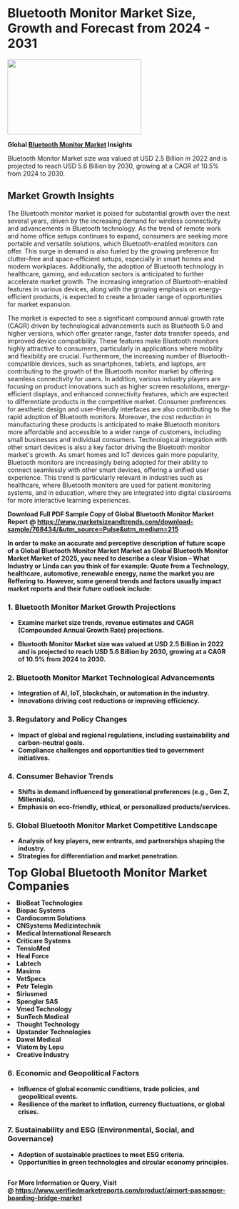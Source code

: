 <H1>Bluetooth Monitor Market Size, Growth and Forecast from 2024 - 2031</H1><img class="aligncenter size-medium wp-image-584254" src="https://thirdeyenews.in/wp-content/uploads/2024/09/Global-Market-Research-300x168.jpeg" alt="" width="300" height="168" /><p><strong>Global&nbsp;<a href="https://www.marketsizeandtrends.com/download-sample/768434/&amp;utm_source=Pulse&amp;utm_medium=215">Bluetooth Monitor Market</a> Insights</strong></p><p>Bluetooth Monitor Market size was valued at USD 2.5 Billion in 2022 and is projected to reach USD 5.6 Billion by 2030, growing at a CAGR of 10.5% from 2024 to 2030.</p><p><h2>Market Growth Insights</h2> <p>The Bluetooth monitor market is poised for substantial growth over the next several years, driven by the increasing demand for wireless connectivity and advancements in Bluetooth technology. As the trend of remote work and home office setups continues to expand, consumers are seeking more portable and versatile solutions, which Bluetooth-enabled monitors can offer. This surge in demand is also fueled by the growing preference for clutter-free and space-efficient setups, especially in smart homes and modern workplaces. Additionally, the adoption of Bluetooth technology in healthcare, gaming, and education sectors is anticipated to further accelerate market growth. The increasing integration of Bluetooth-enabled features in various devices, along with the growing emphasis on energy-efficient products, is expected to create a broader range of opportunities for market expansion.</p> <p><strong></strong></p> <p>The market is expected to see a significant compound annual growth rate (CAGR) driven by technological advancements such as Bluetooth 5.0 and higher versions, which offer greater range, faster data transfer speeds, and improved device compatibility. These features make Bluetooth monitors highly attractive to consumers, particularly in applications where mobility and flexibility are crucial. Furthermore, the increasing number of Bluetooth-compatible devices, such as smartphones, tablets, and laptops, are contributing to the growth of the Bluetooth monitor market by offering seamless connectivity for users. In addition, various industry players are focusing on product innovations such as higher screen resolutions, energy-efficient displays, and enhanced connectivity features, which are expected to differentiate products in the competitive market. Consumer preferences for aesthetic design and user-friendly interfaces are also contributing to the rapid adoption of Bluetooth monitors. Moreover, the cost reduction in manufacturing these products is anticipated to make Bluetooth monitors more affordable and accessible to a wider range of customers, including small businesses and individual consumers. Technological integration with other smart devices is also a key factor driving the Bluetooth monitor market's growth. As smart homes and IoT devices gain more popularity, Bluetooth monitors are increasingly being adopted for their ability to connect seamlessly with other smart devices, offering a unified user experience. This trend is particularly relevant in industries such as healthcare, where Bluetooth monitors are used for patient monitoring systems, and in education, where they are integrated into digital classrooms for more interactive learning experiences.</p> <p><strong></p><p><span class=""><strong>Download Full PDF Sample Copy of Global Bluetooth Monitor Market Report</strong> @ <a href="https://www.marketsizeandtrends.com/download-sample/768434/&amp;utm_source=Pulse&amp;utm_medium=215" target="_blank">https://www.marketsizeandtrends.com/download-sample/768434/&amp;utm_source=Pulse&amp;utm_medium=215</a></span></p><p>In order to make an accurate and perceptive description of future scope of a Global&nbsp;Bluetooth Monitor Market Market as Global&nbsp;Bluetooth Monitor Market Market of 2025, you need to describe a clear Vision &ndash; What Industry or Linda can you think of for example: Quote from a Technology, healthcare, automotive, renewable energy, name the market you are Reffering to. However, some general trends and factors usually impact market reports and their future outlook include:</p><h3>1.&nbsp;<strong>Bluetooth Monitor Market Growth Projections</strong></h3><ul><li>Examine market size trends, revenue estimates and CAGR (Compounded Annual Growth Rate) projections.</li><li><p>Bluetooth Monitor Market size was valued at USD 2.5 Billion in 2022 and is projected to reach USD 5.6 Billion by 2030, growing at a CAGR of 10.5% from 2024 to 2030.</p></li></ul><h3>2.&nbsp;<strong>Bluetooth Monitor Market Technological Advancements</strong></h3><ul><li>Integration of AI, IoT, blockchain, or automation in the industry.</li><li>Innovations driving cost reductions or improving efficiency.</li></ul><h3>3.&nbsp;<strong>Regulatory and Policy Changes</strong></h3><ul><li>Impact of global and regional regulations, including sustainability and carbon-neutral goals.</li><li>Compliance challenges and opportunities tied to government initiatives.</li></ul><h3>4.&nbsp;<strong>Consumer Behavior Trends</strong></h3><ul><li>Shifts in demand influenced by generational preferences (e.g., Gen Z, Millennials).</li><li>Emphasis on eco-friendly, ethical, or personalized products/services.</li></ul><h3>5.&nbsp;<strong>Global Bluetooth Monitor Market Competitive Landscape</strong></h3><ul><li>Analysis of key players, new entrants, and partnerships shaping the industry.</li><li>Strategies for differentiation and market penetration.</li></ul><p data-pm-slice="1 1 []"><span style="color: inherit; font-family: inherit; font-size: 25px;">Top Global Bluetooth Monitor Market Companies</span></p><div class="" data-test-id=""><p><li>BioBeat Technologies</li><li> Biopac Systems</li><li> Cardiocomm Solutions</li><li> CNSystems Medizintechnik</li><li> Medical International Research</li><li> Criticare Systems</li><li> TensioMed</li><li> Heal Force</li><li> Labtech</li><li> Masimo</li><li> VetSpecs</li><li> Petr Telegin</li><li> Siriusmed</li><li> Spengler SAS</li><li> Vmed Technology</li><li> SunTech Medical</li><li> Thought Technology</li><li> Upstander Technologies</li><li> Dawei Medical</li><li> Viatom by Lepu</li><li> Creative Industry</li></p></div><h3>6.&nbsp;<strong>Economic and Geopolitical Factors</strong></h3><ul><li>Influence of global economic conditions, trade policies, and geopolitical events.</li><li>Resilience of the market to inflation, currency fluctuations, or global crises.</li></ul><h3>7.&nbsp;<strong>Sustainability and ESG (Environmental, Social, and Governance)</strong></h3><ul><li>Adoption of sustainable practices to meet ESG criteria.</li><li>Opportunities in green technologies and circular economy principles.</li></ul><h2><strong style="font-size: 14px;">For More Information or Query, Visit @&nbsp;</strong><a style="background-color: #ffffff; font-size: 14px;" href="https://www.marketsizeandtrends.com/report/bluetooth-monitor-market/" target="_blank">https://www.verifiedmarketreports.com/product/airport-passenger-boarding-bridge-market</a></h2>
